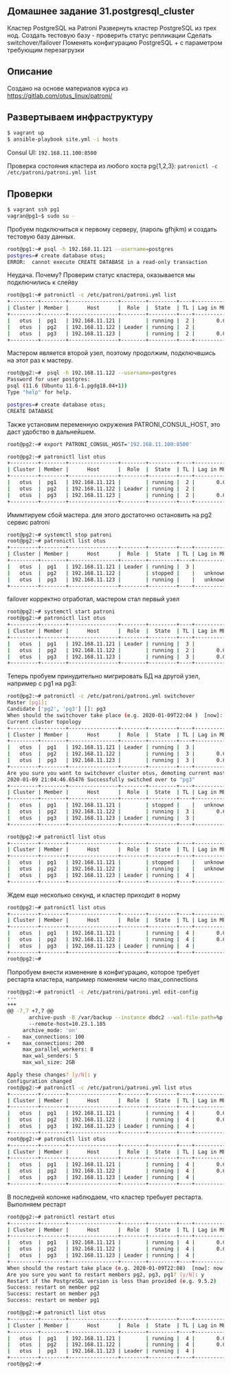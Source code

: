 ## Домашнее задание 31.postgresql_cluster
Кластер PostgreSQL на Patroni
Развернуть кластер PostgreSQL из трех нод. Создать тестовую базу - проверить статус репликации
Сделать switchover/failover
Поменять конфигурацию PostgreSQL + с параметром требующим перезагрузки

## Описание
Создано на основе материалов курса из  https://gitlab.com/otus_linux/patroni/

## Развертываем инфраструктуру

```bash
$ vagrant up
$ ansible-playbook site.yml -i hosts
```

Consul UI: `192.168.11.100:8500`

Проверка состояния кластера из любого хоста pg{1,2,3}: `patronictl -c /etc/patroni/patroni.yml list`

## Проверки

```bash
$ vagrant ssh pg1
vagran@pg1~$ sudo su -
```
Пробуем подключиться к первому серверу, (пароль gfhjkm) и создать тестовую базу данных.

```bash
root@pg1:~# psql -h 192.168.11.121 --username=postgres
postgres=# create database otus;
ERROR:  cannot execute CREATE DATABASE in a read-only transaction
```
Неудача. Почему? Проверим статус кластера, оказывается мы подключились к слейву

```bash
root@pg1:~# patronictl -c /etc/patroni/patroni.yml list
+---------+--------+----------------+--------+---------+----+-----------+
| Cluster | Member |      Host      |  Role  |  State  | TL | Lag in MB |
+---------+--------+----------------+--------+---------+----+-----------+
|   otus  |  pg1   | 192.168.11.121 |        | running |  2 |       0.0 |
|   otus  |  pg2   | 192.168.11.122 | Leader | running |  2 |           |
|   otus  |  pg3   | 192.168.11.123 |        | running |  2 |       0.0 |
+---------+--------+----------------+--------+---------+----+-----------+
```

Мастером является второй узел, поэтому продолжим, подключвшись на этот раз к мастеру.

```bash
root@pg2:~#  psql -h 192.168.11.122 --username=postgres
Password for user postgres:
psql (11.6 (Ubuntu 11.6-1.pgdg18.04+1))
Type "help" for help.

postgres=# create database otus;
CREATE DATABASE
```

Также установим переменную окружения PATRONI_CONSUL_HOST, это даст удобство в дальнейшем.

```bash
root@pg2:~# export PATRONI_CONSUL_HOST='192.168.11.100:8500'

root@pg2:~# patronictl list otus
+---------+--------+----------------+--------+---------+----+-----------+
| Cluster | Member |      Host      |  Role  |  State  | TL | Lag in MB |
+---------+--------+----------------+--------+---------+----+-----------+
|   otus  |  pg1   | 192.168.11.121 |        | running |  2 |       0.0 |
|   otus  |  pg2   | 192.168.11.122 | Leader | running |  2 |           |
|   otus  |  pg3   | 192.168.11.123 |        | running |  2 |       0.0 |
+---------+--------+----------------+--------+---------+----+-----------+
```

Имимтируем сбой мастера. для этого достаточно остановить на pg2 сервис patroni

```bash
root@pg2:~# systemctl stop patroni
root@pg2:~# patronictl list otus
+---------+--------+----------------+--------+---------+----+-----------+
| Cluster | Member |      Host      |  Role  |  State  | TL | Lag in MB |
+---------+--------+----------------+--------+---------+----+-----------+
|   otus  |  pg1   | 192.168.11.121 | Leader | running |  3 |           |
|   otus  |  pg2   | 192.168.11.122 |        | stopped |    |   unknown |
|   otus  |  pg3   | 192.168.11.123 |        | running |    |   unknown |
+---------+--------+----------------+--------+---------+----+-----------+
```

failover корректно отработал, мастером стал первый узел

```bash
root@pg2:~# systemctl start patroni
root@pg2:~# patronictl list otus
+---------+--------+----------------+--------+---------+----+-----------+
| Cluster | Member |      Host      |  Role  |  State  | TL | Lag in MB |
+---------+--------+----------------+--------+---------+----+-----------+
|   otus  |  pg1   | 192.168.11.121 | Leader | running |  3 |           |
|   otus  |  pg2   | 192.168.11.122 |        | running |  2 |       0.0 |
|   otus  |  pg3   | 192.168.11.123 |        | running |  3 |       0.0 |
+---------+--------+----------------+--------+---------+----+-----------+
```

Теперь пробуем принудительно мигрировать БД на другой узел, например с pg1 на pg3:

```bash
root@pg2:~# patronictl -c /etc/patroni/patroni.yml switchover
Master [pg1]:
Candidate ['pg2', 'pg3'] []: pg3
When should the switchover take place (e.g. 2020-01-09T22:04 )  [now]:
Current cluster topology
+---------+--------+----------------+--------+---------+----+-----------+
| Cluster | Member |      Host      |  Role  |  State  | TL | Lag in MB |
+---------+--------+----------------+--------+---------+----+-----------+
|   otus  |  pg1   | 192.168.11.121 | Leader | running |  3 |           |
|   otus  |  pg2   | 192.168.11.122 |        | running |  3 |       0.0 |
|   otus  |  pg3   | 192.168.11.123 |        | running |  3 |       0.0 |
+---------+--------+----------------+--------+---------+----+-----------+
Are you sure you want to switchover cluster otus, demoting current master pg1? [y/N]: y
2020-01-09 21:04:46.65476 Successfully switched over to "pg3"
+---------+--------+----------------+--------+---------+----+-----------+
| Cluster | Member |      Host      |  Role  |  State  | TL | Lag in MB |
+---------+--------+----------------+--------+---------+----+-----------+
|   otus  |  pg1   | 192.168.11.121 |        | stopped |    |   unknown |
|   otus  |  pg2   | 192.168.11.122 |        | running |  3 |       0.0 |
|   otus  |  pg3   | 192.168.11.123 | Leader | running |  3 |           |
+---------+--------+----------------+--------+---------+----+-----------+

root@pg2:~# patronictl list otus
+---------+--------+----------------+--------+---------+----+-----------+
| Cluster | Member |      Host      |  Role  |  State  | TL | Lag in MB |
+---------+--------+----------------+--------+---------+----+-----------+
|   otus  |  pg1   | 192.168.11.121 |        | stopped |    |   unknown |
|   otus  |  pg2   | 192.168.11.122 |        | running |    |   unknown |
|   otus  |  pg3   | 192.168.11.123 | Leader | running |  4 |           |
+---------+--------+----------------+--------+---------+----+-----------+
```

Ждем еще несколько секунд, и кластер приходит в норму

```bash
root@pg2:~# patronictl list otus
+---------+--------+----------------+--------+---------+----+-----------+
| Cluster | Member |      Host      |  Role  |  State  | TL | Lag in MB |
+---------+--------+----------------+--------+---------+----+-----------+
|   otus  |  pg1   | 192.168.11.121 |        | running |  4 |       0.0 |
|   otus  |  pg2   | 192.168.11.122 |        | running |  4 |       0.0 |
|   otus  |  pg3   | 192.168.11.123 | Leader | running |  4 |           |
+---------+--------+----------------+--------+---------+----+-----------+
root@pg2:~#
```

Попробуем внести изменение в конфигурацию, которое требует рестарта кластера, например поменяем число max_connections

```bash
root@pg2:~# patronictl -c /etc/patroni/patroni.yml edit-config
---
+++
@@ -7,7 +7,7 @@
       archive-push -B /var/backup --instance dbdc2 --wal-file-path=%p --wal-file-name=%f
       --remote-host=10.23.1.185
     archive_mode: 'on'
-    max_connections: 100
+    max_connections: 200
     max_parallel_workers: 8
     max_wal_senders: 5
     max_wal_size: 2GB

Apply these changes? [y/N]: y
Configuration changed
root@pg2:~# patronictl -c /etc/patroni/patroni.yml list otus
+---------+--------+----------------+--------+---------+----+-----------+
| Cluster | Member |      Host      |  Role  |  State  | TL | Lag in MB |
+---------+--------+----------------+--------+---------+----+-----------+
|   otus  |  pg1   | 192.168.11.121 |        | running |  4 |       0.0 |
|   otus  |  pg2   | 192.168.11.122 |        | running |  4 |       0.0 |
|   otus  |  pg3   | 192.168.11.123 | Leader | running |  4 |           |
+---------+--------+----------------+--------+---------+----+-----------+
root@pg2:~# patronictl list otus
+---------+--------+----------------+--------+---------+----+-----------+-----------------+
| Cluster | Member |      Host      |  Role  |  State  | TL | Lag in MB | Pending restart |
+---------+--------+----------------+--------+---------+----+-----------+-----------------+
|   otus  |  pg1   | 192.168.11.121 |        | running |  4 |       0.0 |        *        |
|   otus  |  pg2   | 192.168.11.122 |        | running |  4 |       0.0 |        *        |
|   otus  |  pg3   | 192.168.11.123 | Leader | running |  4 |           |        *        |
+---------+--------+----------------+--------+---------+----+-----------+-----------------+
```
В последней колонке наблюдаем, что кластер требьует рестарта. Выполняем рестарт

```bash
root@pg2:~# patronictl restart otus
+---------+--------+----------------+--------+---------+----+-----------+-----------------+
| Cluster | Member |      Host      |  Role  |  State  | TL | Lag in MB | Pending restart |
+---------+--------+----------------+--------+---------+----+-----------+-----------------+
|   otus  |  pg1   | 192.168.11.121 |        | running |  4 |       0.0 |        *        |
|   otus  |  pg2   | 192.168.11.122 |        | running |  4 |       0.0 |        *        |
|   otus  |  pg3   | 192.168.11.123 | Leader | running |  4 |           |        *        |
+---------+--------+----------------+--------+---------+----+-----------+-----------------+
When should the restart take place (e.g. 2020-01-09T22:08)  [now]: now
Are you sure you want to restart members pg2, pg3, pg1? [y/N]: y
Restart if the PostgreSQL version is less than provided (e.g. 9.5.2)  []:
Success: restart on member pg2
Success: restart on member pg3
Success: restart on member pg1

root@pg2:~# patronictl list otus
+---------+--------+----------------+--------+---------+----+-----------+
| Cluster | Member |      Host      |  Role  |  State  | TL | Lag in MB |
+---------+--------+----------------+--------+---------+----+-----------+
|   otus  |  pg1   | 192.168.11.121 |        | running |  4 |       0.0 |
|   otus  |  pg2   | 192.168.11.122 |        | running |  4 |       0.0 |
|   otus  |  pg3   | 192.168.11.123 | Leader | running |  4 |           |
+---------+--------+----------------+--------+---------+----+-----------+
root@pg2:~#
```
